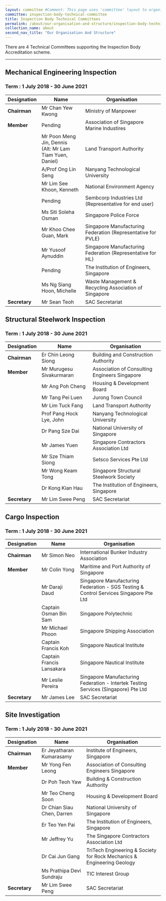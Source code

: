 ```yaml
---
layout: committee #Comment: This page uses 'committee' layout to organise the content below. Switch to 'leftnav-page-content' if you want the content to be displayed as written below.
committee: inspection-body-technical-committee
title: Inspection Body Technical Committees
permalink: /about/our-organisation-and-structure/inspection-body-technical-committees
collection_name: about
second_nav_title: "Our Organisation And Structure"
---
```


There are 4 Technical Committees supporting the Inspection Body Accreditation scheme.

---

## Mechanical Engineering Inspection
### Term : 1 July 2018 - 30 June 2021

| Designation | Name | Organisation |
|-------------|------|--------------|
| **Chairman** | Mr Chan Yew Kwong | Ministry of Manpower |
| **Member** | Pending | Association of Singapore Marine Industires |
| | Mr Poon Meng Jin, Dennis<br/>(Alt: Mr Lam Tiam Yuen, Daniel) | Land Transport Authority |
| | A/Prof Ong Lin Seng | Nanyang Technological University |
| | Mr Lim See Khoon, Kenneth | National Environment Agency |
| | Pending | Sembcorp Industries Ltd (Representative for end user) |
| | Ms Siti Soleha Osman | Singapore Police Force |
| | Mr Khoo Chee Guan, Mark | Singapore Manufacturing Federation (Representative for PVLE) |
| | Mr Yusoof Aynuddin | Singapore Manufacturing Federation (Representative for HL) |
| | Pending | The Institution of Engineers, Singapore |
| | Ms Ng Siang Hoon, Michelle | Waste Management & Recycling Association of Singapore |
| **Secretary** | Mr Sean Teoh | SAC Secretariat |

## Structural Steelwork Inspection
### Term : 1 July 2018 - 30 June 2021

| Designation | Name | Organisation |
|-------------|------|--------------|
| **Chairman** | Er Chin Leong Siong | Building and Construction Authority |
| **Member** | Mr Murugesu Sivakurmaran | Association of Consulting Engineers Singapore |
| | Mr Ang Poh Cheng | Housing & Development Board |
| | Mr Tang Pei Luen | Jurong Town Council |
| | Mr Lim Tuck Fang | Land Transport Authority |
| | Prof Pang Hock Lye, John | Nanyang Technological University |
| | Dr Pang Sze Dai | National University of Singapore |
| | Mr James Yuen | Singapore Contractors Association Ltd |
| | Mr Sze Thiam Siong | Setsco Services Pte Ltd |
| | Mr Wong Keam Tong | Singapore Structural Steelwork Society |
| | Dr Kong Kian Hau | The Institution of Engineers, Singapore |
| **Secretary** | Mr Lim Swee Peng | SAC Secretariat |

## Cargo Inspection
### Term : 1 July 2018 - 30 June 2021

| Designation | Name | Organisation |
|-------------|------|--------------|
| **Chairman** | Mr Simon Neo | International Bunker Industry Association |
| **Member** | Mr Colin Yong | Maritime and Port Authority of Singapore |
| | Mr Daraji Daud | Singapore Manufacturing Federation - SGS Testing & Control Services Singapore Pte Ltd |
| | Captain Osman Bin Sam | Singapore Polytechnic |
| | Mr Michael Phoon | Singapore Shipping Association |
| | Captain Francis Koh | Singapore Nautical Institute |
| | Captain Francis Lansakara | Singapore Nautical Institute |
| | 	Mr Leslie Pereira | Singapore Manufacturing Federation - Intertek Testing Services (Singapore) Pte Ltd |
| **Secretary** | Mr James Lee | SAC Secretariat |

## Site Investigation
### Term : 1 July 2018 - 30 June 2021

| Designation | Name | Organisation |
|-------------|------|--------------|
| **Chairman** | Er Jeyatharan Kumarasamy | Institute of Engineers, Singapore |
| **Member** | Mr Yong Fen Leong | Association of Consulting Engineers Singapore |
| | Dr Poh Teoh Yaw | Building & Construction Authority |
| | Mr Teo Cheng Soon | Housing & Development Board |
| | Dr Chian Siau Chen, Darren | National University of Singapore |
| | Er Teo Yen Pai | The Institution of Engineers, Singapore |
| | Mr Jeffrey Yu | The Singapore Contractors Association Ltd |
| | Dr Cai Jun Gang | TriTech Engineering & Society for Rock Mechanics & Engineering Geology |
| | Ms Prathipa Devi Sundraju | TIC Interest Group |
| **Secretary** | Mr Lim Swee Peng | SAC Secretariat |
